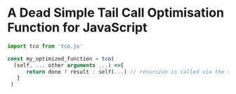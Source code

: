 # A Dead Simple Tail Call Optimisation Function for JavaScript


```js
import tco from 'tco.js'

const my_optimized_function = tco(
  (self, ... other arguments ...) =>{
      return done ? result : self(...) // recursion is called via the self argument
   }
 )
 ```
